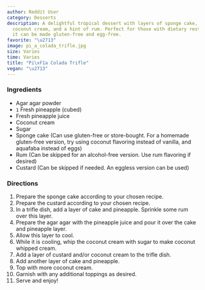 ```yaml
---
author: Reddit User
category: Desserts
description: A delightful tropical dessert with layers of sponge cake, fresh pineapple,
  coconut cream, and a hint of rum. Perfect for those with dietary restrictions as
  it can be made gluten-free and egg-free.
favorite: "\u2713"
image: pi_a_colada_trifle.jpg
size: Varies
time: Varies
title: "Pi\xF1a Colada Trifle"
vegan: "\u2713"
---
```


### Ingredients

* Agar agar powder
* `1` Fresh pineapple (cubed)
* Fresh pineapple juice
* Coconut cream
* Sugar
* Sponge cake (Can use gluten-free or store-bought. For a homemade gluten-free version, try using coconut flavoring instead of vanilla, and aquafaba instead of eggs)
* Rum (Can be skipped for an alcohol-free version. Use rum flavoring if desired)
* Custard (Can be skipped if needed. An eggless version can be used)

### Directions

1. Prepare the sponge cake according to your chosen recipe.
2. Prepare the custard according to your chosen recipe.
3. In a trifle dish, add a layer of cake and pineapple. Sprinkle some rum over this layer.
4. Prepare the agar agar with the pineapple juice and pour it over the cake and pineapple layer.
5. Allow this layer to cool.
6. While it is cooling, whip the coconut cream with sugar to make coconut whipped cream.
7. Add a layer of custard and/or coconut cream to the trifle dish.
8. Add another layer of cake and pineapple.
9. Top with more coconut cream.
10. Garnish with any additional toppings as desired.
11. Serve and enjoy!